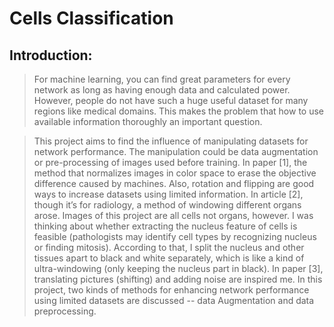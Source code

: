 # Cells Classification

## Introduction:

>For machine learning, you can find great parameters for every network as long as having enough data and calculated power. However, people do not have such a huge useful dataset for many regions like medical domains. This makes the problem that how to use available information thoroughly an important question. 

>This project aims to find the influence of manipulating datasets for network performance. 
The manipulation could be data augmentation or pre-processing of images used before training. In paper [1], the method that normalizes images in color space to erase the objective difference caused by machines. Also, rotation and flipping are good ways to increase datasets using limited information. In article [2], though it’s for radiology, a method of windowing different organs arose. Images of this project are all cells not organs, however. I was thinking about whether extracting the nucleus feature of cells is feasible (pathologists may identify cell types by recognizing nucleus or finding mitosis). According to that, I split the nucleus and other tissues apart to black and white separately, which is like a kind of ultra-windowing (only keeping the nucleus part in black). In paper [3], translating pictures (shifting) and adding noise are inspired me. In this project, two kinds of methods for enhancing network performance using limited datasets are discussed -- data Augmentation and data preprocessing.

